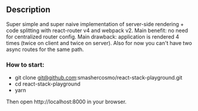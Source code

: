 ## Description
Super simple and super naive implementation of server-side rendering + code splitting with react-router v4 and webpack v2.
Main benefit: no need for centralized router config. Main drawback: application is rendered 4 times (twice on client and twice on server).
Also for now you can't have two async routes for the same path.

### How to start:

- git clone git@github.com:smashercosmo/react-stack-playground.git
- cd react-stack-playground
- yarn

Then open http://localhost:8000 in your browser.
